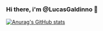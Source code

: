 ### Hi there, i'm @LucasGaldinno 👋

[![Anurag's GitHub stats](https://github-readme-stats.vercel.app/api?username=LucasGaldinno&theme=black)](https://github.com/LucasGaldinno/github-readme-stats)


